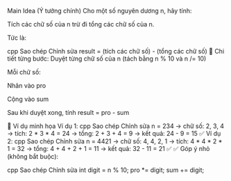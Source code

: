  Main Idea (Ý tưởng chính)
Cho một số nguyên dương n, hãy tính:

Tích các chữ số của n trừ đi tổng các chữ số của n.

Tức là:

cpp
Sao chép
Chỉnh sửa
result = (tích các chữ số) - (tổng các chữ số)
📌 Chi tiết từng bước:
Duyệt từng chữ số của n (tách bằng n % 10 và n /= 10)

Mỗi chữ số:

Nhân vào pro

Cộng vào sum

Sau khi duyệt xong, tính result = pro - sum

🧾 Ví dụ minh họa
Ví dụ 1:
cpp
Sao chép
Chỉnh sửa
n = 234
→ chữ số: 2, 3, 4
→ tích: 2 * 3 * 4 = 24
→ tổng: 2 + 3 + 4 = 9
→ kết quả: 24 - 9 = 15 ✅
Ví dụ 2:
cpp
Sao chép
Chỉnh sửa
n = 4421
→ chữ số: 4, 4, 2, 1
→ tích: 4 * 4 * 2 * 1 = 32
→ tổng: 4 + 4 + 2 + 1 = 11
→ kết quả: 32 - 11 = 21 ✅
✅ Góp ý nhỏ (không bắt buộc):

cpp
Sao chép
Chỉnh sửa
int digit = n % 10;
pro *= digit;
sum += digit;
